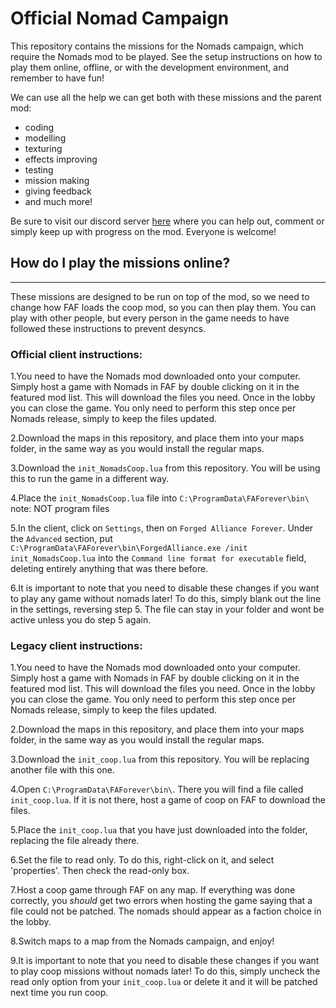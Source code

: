 # Official Nomad Campaign

This repository contains the missions for the Nomads campaign, which require the Nomads mod to be played. See the setup instructions on how to play them online, offline, or with the development environment, and remember to have fun!

We can use all the help we can get both with these missions and the parent mod:
- coding
- modelling
- texturing
- effects improving
- testing
- mission making
- giving feedback
- and much more!

Be sure to visit our discord server [here](http://wiki.faforever.com/index.php?title=FAF_Dev_School_Git) where you can help out, comment or simply keep up with progress on the mod. Everyone is welcome!

## How do I play the missions online?
----------------------------
These missions are designed to be run on top of the mod, so we need to change how FAF loads the coop mod, so you can then play them. You can play with other people, but every person in the game needs to have followed these instructions to prevent desyncs.

### Official client instructions:
1.You need to have the Nomads mod downloaded onto your computer. Simply host a game with Nomads in FAF by double clicking on it in the featured mod list. This will download the files you need. Once in the lobby you can close the game. You only need to perform this step once per Nomads release, simply to keep the files updated.

2.Download the maps in this repository, and place them into your maps folder, in the same way as you would install the regular maps.

3.Download the ```init_NomadsCoop.lua``` from this repository. You will be using this to run the game in a different way.

4.Place the ```init_NomadsCoop.lua``` file into ```C:\ProgramData\FAForever\bin\``` note: NOT program files

5.In the client, click on `Settings`, then on `Forged Alliance Forever`. Under the `Advanced` section, put ```C:\ProgramData\FAForever\bin\ForgedAlliance.exe /init init_NomadsCoop.lua``` into the `Command line format for executable` field, deleting entirely anything that was there before.

6.It is important to note that you need to disable these changes if you want to play any game without nomads later! To do this, simply blank out the line in the settings, reversing step 5. The file can stay in your folder and wont be active unless you do step 5 again.

### Legacy client instructions:
1.You need to have the Nomads mod downloaded onto your computer. Simply host a game with Nomads in FAF by double clicking on it in the featured mod list. This will download the files you need. Once in the lobby you can close the game. You only need to perform this step once per Nomads release, simply to keep the files updated.

2.Download the maps in this repository, and place them into your maps folder, in the same way as you would install the regular maps.

3.Download the ```init_coop.lua``` from this repository. You will be replacing another file with this one.

4.Open ```C:\ProgramData\FAForever\bin\```. There you will find a file called ```init_coop.lua```. If it is not there, host a game of coop on FAF to download the files.

5.Place the ```init_coop.lua``` that you have just downloaded into the folder, replacing the file already there.

6.Set the file to read only. To do this, right-click on it, and select 'properties'. Then check the read-only box.

7.Host a coop game through FAF on any map. If everything was done correctly, you _should_ get two errors when hosting the game saying that a file could not be patched. The nomads should appear as a faction choice in the lobby.

8.Switch maps to a map from the Nomads campaign, and enjoy!

9.It is important to note that you need to disable these changes if you want to play coop missions without nomads later! To do this, simply uncheck the read only option from your ```init_coop.lua``` or delete it and it will be patched next time you run coop.
